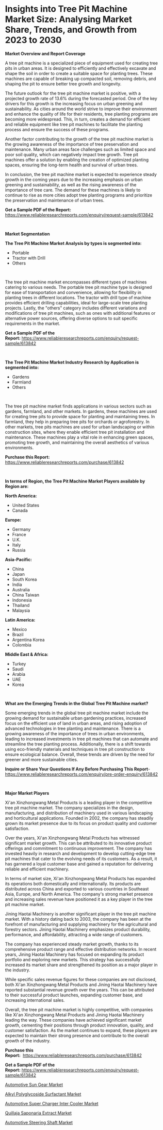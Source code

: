 <p><h1>Insights into Tree Pit Machine Market Size: Analysing Market Share, Trends, and Growth from 2023 to 2030</h1></p><p><strong>Market Overview and Report Coverage</strong></p>
<p><p>A tree pit machine is a specialized piece of equipment used for creating tree pits in urban areas. It is designed to efficiently and effectively excavate and shape the soil in order to create a suitable space for planting trees. These machines are capable of breaking up compacted soil, removing debris, and shaping the pit to ensure better tree growth and longevity.</p><p>The future outlook for the tree pit machine market is positive, with a projected growth rate of 13.6% during the forecasted period. One of the key drivers for this growth is the increasing focus on urban greening and sustainability. As cities around the world strive to improve their environment and enhance the quality of life for their residents, tree planting programs are becoming more widespread. This, in turn, creates a demand for efficient and reliable equipment like tree pit machines to facilitate the planting process and ensure the success of these programs.</p><p>Another factor contributing to the growth of the tree pit machine market is the growing awareness of the importance of tree preservation and maintenance. Many urban areas face challenges such as limited space and poor soil quality, which can negatively impact tree growth. Tree pit machines offer a solution by enabling the creation of optimized planting spaces, ensuring the long-term health and survival of urban trees.</p><p>In conclusion, the tree pit machine market is expected to experience steady growth in the coming years due to the increasing emphasis on urban greening and sustainability, as well as the rising awareness of the importance of tree care. The demand for these machines is likely to continue to rise as more cities adopt tree planting programs and prioritize the preservation and maintenance of urban trees.</p></p>
<p><strong>Get a Sample PDF of the Report:</strong> <a href="https://www.reliableresearchreports.com/enquiry/request-sample/613842">https://www.reliableresearchreports.com/enquiry/request-sample/613842</a></p>
<p>&nbsp;</p>
<p><strong>Market Segmentation</strong></p>
<p><strong>The Tree Pit Machine Market Analysis by types is segmented into:</strong></p>
<p><ul><li>Portable</li><li>Tractor with Drill</li><li>Others</li></ul></p>
<p>&nbsp;</p>
<p><p>The tree pit machine market encompasses different types of machines catering to various needs. The portable tree pit machine type is designed for ease of transportation and convenience, allowing for flexibility in planting trees in different locations. The tractor with drill type of machine provides efficient drilling capabilities, ideal for large-scale tree planting projects. Lastly, the "others" category includes different variations and modifications of tree pit machines, such as ones with additional features or alternative power sources, offering diverse options to suit specific requirements in the market.</p></p>
<p><strong>Get a Sample PDF of the Report:</strong>&nbsp;<a href="https://www.reliableresearchreports.com/enquiry/request-sample/613842">https://www.reliableresearchreports.com/enquiry/request-sample/613842</a></p>
<p>&nbsp;</p>
<p><strong>The Tree Pit Machine Market Industry Research by Application is segmented into:</strong></p>
<p><ul><li>Gardens</li><li>Farmland</li><li>Others</li></ul></p>
<p>&nbsp;</p>
<p><p>The tree pit machine market finds applications in various sectors such as gardens, farmland, and other markets. In gardens, these machines are used for creating tree pits to provide space for planting and maintaining trees. In farmland, they help in preparing tree pits for orchards or agroforestry. In other markets, tree pits machines are used for urban landscaping or within construction sites, where they enable efficient tree pit installation and maintenance. These machines play a vital role in enhancing green spaces, promoting tree growth, and maintaining the overall aesthetics of various environments.</p></p>
<p><strong>Purchase this Report:</strong>&nbsp; <a href="https://www.reliableresearchreports.com/purchase/613842">https://www.reliableresearchreports.com/purchase/613842</a></p>
<p>&nbsp;</p>
<p><strong>In terms of Region, the Tree Pit Machine Market Players available by Region are:</strong></p>
<p>
    <p> <strong> North America: </strong>
        <ul>
            <li>United States</li>
            <li>Canada</li>
        </ul>
        </p> 
    <p> <strong> Europe: </strong>
        <ul>
            <li>Germany</li>
            <li>France</li>
            <li>U.K.</li>
            <li>Italy</li>
            <li>Russia</li>
        </ul>
        </p> 
    <p> <strong> Asia-Pacific: </strong>
        <ul>
            <li>China</li>
            <li>Japan</li>
            <li>South Korea</li>
            <li>India</li>
            <li>Australia</li>
            <li>China Taiwan</li>
            <li>Indonesia</li>
            <li>Thailand</li>
            <li>Malaysia</li>
        </ul>
        </p> 
    <p> <strong> Latin America: </strong>
        <ul>
            <li>Mexico</li>
            <li>Brazil</li>
            <li>Argentina Korea</li>
            <li>Colombia</li>
        </ul>
        </p> 
    <p> <strong> Middle East & Africa: </strong>
        <ul>
            <li>Turkey</li>
            <li>Saudi</li>
            <li>Arabia</li>
            <li>UAE</li>
            <li>Korea</li>
        </ul>
    </p>
    </p>
<p>&nbsp;</p>
<p><strong>What are the Emerging Trends in the Global Tree Pit Machine market?</strong></p>
<p><p>Some emerging trends in the global tree pit machine market include the growing demand for sustainable urban gardening practices, increased focus on the efficient use of land in urban areas, and rising adoption of advanced technologies in tree planting and maintenance. There is a growing awareness of the importance of trees in urban environments, leading to increased investments in tree pit machines that can automate and streamline the tree planting process. Additionally, there is a shift towards using eco-friendly materials and techniques in tree pit construction to ensure ecological balance. Overall, these trends are driven by the need for greener and more sustainable cities.</p></p>
<p><strong>Inquire or Share Your Questions If Any Before Purchasing This Report</strong>- <a href="https://www.reliableresearchreports.com/enquiry/pre-order-enquiry/613842">https://www.reliableresearchreports.com/enquiry/pre-order-enquiry/613842</a></p>
<p>&nbsp;</p>
<p><strong>Major Market Players</strong></p>
<p><p>Xi'an Xinzhongwang Metal Products is a leading player in the competitive tree pit machine market. The company specializes in the design, manufacturing, and distribution of machinery used in various landscaping and horticultural applications. Founded in 2002, the company has steadily grown its market presence due to its focus on product quality and customer satisfaction.</p><p>Over the years, Xi'an Xinzhongwang Metal Products has witnessed significant market growth. This can be attributed to its innovative product offerings and commitment to continuous improvement. The company has invested heavily in research and development to develop cutting-edge tree pit machines that cater to the evolving needs of its customers. As a result, it has garnered a loyal customer base and gained a reputation for delivering reliable and efficient machinery.</p><p>In terms of market size, Xi'an Xinzhongwang Metal Products has expanded its operations both domestically and internationally. Its products are distributed across China and exported to various countries in Southeast Asia, Europe, and North America. The company's strong market presence and increasing sales revenue have positioned it as a key player in the tree pit machine market.</p><p>Jining Haotai Machinery is another significant player in the tree pit machine market. With a history dating back to 2003, the company has been at the forefront of manufacturing and supplying machinery for the agricultural and forestry sectors. Jining Haotai Machinery emphasizes product durability, performance, and affordability, attracting a wide range of customers.</p><p>The company has experienced steady market growth, thanks to its comprehensive product range and effective distribution networks. In recent years, Jining Haotai Machinery has focused on expanding its product portfolio and exploring new markets. This strategy has successfully increased its market share and strengthened its position as a major player in the industry.</p><p>While specific sales revenue figures for these companies are not disclosed, both Xi'an Xinzhongwang Metal Products and Jining Haotai Machinery have reported substantial revenue growth over the years. This can be attributed to their successful product launches, expanding customer base, and increasing international sales.</p><p>Overall, the tree pit machine market is highly competitive, with companies like Xi'an Xinzhongwang Metal Products and Jining Haotai Machinery leading the way. These companies have achieved significant market growth, cementing their positions through product innovation, quality, and customer satisfaction. As the market continues to expand, these players are expected to maintain their strong presence and contribute to the overall growth of the industry.</p></p>
<p><strong>Purchase this Report:</strong>&nbsp;&nbsp;<a href="https://www.reliableresearchreports.com/purchase/613842">https://www.reliableresearchreports.com/purchase/613842</a></p>
<p></p>
<p><strong>Get a Sample PDF of the Report:</strong>&nbsp;<a href="https://www.reliableresearchreports.com/enquiry/request-sample/613842">https://www.reliableresearchreports.com/enquiry/request-sample/613842</a></p>
<p><p><a href="https://www.linkedin.com/pulse/automotive-sun-gear-market-research-report-unlocks-analysis/">Automotive Sun Gear Market</a></p><p><a href="https://medium.com/@chazmonahan2023/alkyl-polyglycoside-surfactant-market-size-growth-forecast-2023-2030-6dabfeaf6d5f">Alkyl Polyglycoside Surfactant Market</a></p><p><a href="https://www.linkedin.com/pulse/automotive-super-charger-inter-cooler-market-insights/">Automotive Super Charger Inter Cooler Market</a></p><p><a href="https://medium.com/@tyreldooley/quillaja-saponaria-extract-market-size-growth-forecast-2023-2030-2b69d8a299fb">Quillaja Saponaria Extract Market</a></p><p><a href="https://www.linkedin.com/pulse/automotive-steering-shaft-market-research-report-unlocks-analysis/">Automotive Steering Shaft Market</a></p></p>